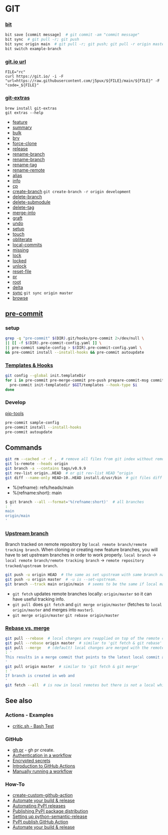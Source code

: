# GIT

### [bit](https://github.com/chriswalz/bit)
````bash
bit save [commit message]  # git commit -am "commit message"
bit sync  # git pull -r; git push
bit sync origin main  # git pull -r; git push; git pull -r origin master; git push
bit switch example-branch
````

### [git.io url](https://git.io/)
```shell
FILE="rc"
curl https://git.io/ -i -F "url=https://raw.githubusercontent.com/j5pux/${FILE}/main/${FILE}" -F "code=_${FILE}"
```

### [git-extras](https://github.com/tj/git-extras/blob/master/Commands.md)

```shell
brew install git-extras
git extras --help
```

* [feature](https://github.com/tj/git-extras/blob/master/Commands.md#git-feature)
* [summary](https://github.com/tj/git-extras/blob/master/Commands.md#git-summary)
* [bulk](https://github.com/tj/git-extras/blob/master/Commands.md#git-bulk)
* [brv](https://github.com/tj/git-extras/blob/master/Commands.md#git-bulk)
* [force-clone](https://github.com/tj/git-extras/blob/master/Commands.md#git-force-clone)
* [release](https://github.com/tj/git-extras/blob/master/Commands.md#git-release)
* [rename-branch](https://github.com/tj/git-extras/blob/master/Commands.md#git-rename-branch)
* [rename-branch](https://github.com/tj/git-extras/blob/master/Commands.md#git-rename-branch)
* [rename-tag](https://github.com/tj/git-extras/blob/master/Commands.md#git-rename-tag)
* [rename-remote](https://github.com/tj/git-extras/blob/master/Commands.md#git-rename-remote)
* [alias](https://github.com/tj/git-extras/blob/master/Commands.md#git-alias)
* [info](https://github.com/tj/git-extras/blob/master/Commands.md#git-info)
* [cp](https://github.com/tj/git-extras/blob/master/Commands.md#git-cp)
* [create-branch](https://github.com/tj/git-extras/blob/master/Commands.md#git-create-branch) 
  `git create-branch -r origin development`
* [delete-branch](https://github.com/tj/git-extras/blob/master/Commands.md#git-delete-branch)
* [delete-submodule](https://github.com/tj/git-extras/blob/master/Commands.md#git-delete-submodule)
* [delete-tag](https://github.com/tj/git-extras/blob/master/Commands.md#git-delete-tag)
* [merge-into](https://github.com/tj/git-extras/blob/master/Commands.md#git-merge-into)
* [graft](https://github.com/tj/git-extras/blob/master/Commands.md#git-graft)
* [undo](https://github.com/tj/git-extras/blob/master/Commands.md#git-undo)
* [setup](https://github.com/tj/git-extras/blob/master/Commands.md#git-setup)
* [touch](https://github.com/tj/git-extras/blob/master/Commands.md#git-touch)
* [obliterate](https://github.com/tj/git-extras/blob/master/Commands.md#git-obliterate)
* [local-commits](https://github.com/tj/git-extras/blob/master/Commands.md#git-local-commits)
* [missing](https://github.com/tj/git-extras/blob/master/Commands.md#git-missing)
* [lock](https://github.com/tj/git-extras/blob/master/Commands.md#git-lock)
* [locked](https://github.com/tj/git-extras/blob/master/Commands.md#git-locked)
* [unlock](https://github.com/tj/git-extras/blob/master/Commands.md#git-unlock)
* [reset-file](https://github.com/tj/git-extras/blob/master/Commands.md#git-reset-file)
* [pr](https://github.com/tj/git-extras/blob/master/Commands.md#git-pr)
* [root](https://github.com/tj/git-extras/blob/master/Commands.md#git-pr)
* [delta](https://github.com/tj/git-extras/blob/master/Commands.md#git-delta)
* [sync](https://github.com/tj/git-extras/blob/master/Commands.md#git-sync)
  `git sync origin master`
* [browse](https://github.com/tj/git-extras/blob/master/Commands.md#git-browse)

## [pre-commit](https://pre-commit.com/)

### setup
````bash
grep -q "pre-commit" $(DIR).git/hooks/pre-commit 2>/dev/null \
|| [[ -f $(DIR).pre-commit-config.yaml ]] \
|| pre-commit sample-config > $(DIR).pre-commit-config.yaml \
&& pre-commit install --install-hooks && pre-commit autoupdate
````

### [Templates & Hooks](https://git-scm.com/docs/githooks)
````bash
git config --global init.templateDir 
for i in pre-commit pre-merge-commit pre-push prepare-commit-msg commit-msg post-commit post-checkout post-merge; do
  pre-commit init-templatedir $GIT/templates --hook-type $i 
done
````

### Develop 
[pip-tools](https://github.com/jazzband/pip-tools/blob/master/.pre-commit-hooks.yaml)
````bash
pre-commit sample-config
pre-commit install --install-hooks 
pre-commit autoupdate
````

## Commands
````bash
git rm --cached -r -f .  # remove all files from git index without removing files.
git ls-remote --heads origin
git branch -a --contains tags/v0.9.9
git rev-list origin..HEAD  # or git rev-list HEAD ^origin
git diff --name-only HEAD~10..HEAD install.d/usr/bin  # git files diff for 10 commits
````

* %(refname): refs/heads/main
* %(refname:short): main

````bash
$ git branch --all --format='%(refname:short)'  # all branches
: '
main
origin/main
'

````
### [Upstream branch](https://devconnected.com/how-to-set-upstream-branch-on-git/)
Branch tracked on remote repository by `local remote branch/remote tracking branch`.
When cloning or creating new feature branches, you will have to set upstream branches in order to work properly.
`local branch` -> `local remote branch/remote tracking branch` -> `remote repository tracked/upstream branch`.

````bash
git push -u origin HEAD  # the same as set upstream with same branch name.
git push -u origin master  # -u is --set-upstream.
git branch --track main origin/main  # seems to be the same if local main is not tracking remote main.
````

* `git fetch` updates remote branches locally: `origin/master` so it can have useful tracking info.
* `git pull `does `git fetch` and `git merge origin/master` (fetches to `local origin/master` and merges into `master`).
* `git merge origin/master` `git rebase origin/master`

### [Rebase vs. merge](https://sdqweb.ipd.kit.edu/wiki/Git_pull_--rebase_vs._--merge)
````bash
git pull --rebase  # local changes are reapplied on top of the remote changes.
git pull --rebase origin master  # similar to 'git fetch & git rebase'
git pull --merge   # (default) local changes are merged with the remote changes.
: '
This results in a merge commit that points to the latest local commit and the latest remote commit.
'
git pull origin master  # similar to 'git fetch & git merge'
: '
If branch is created in web and 
'
git fetch --all  # is now in local remotes but there is not a local which track remote.
````

## See also

### Actions - Examples
  * [critic.sh - Bash Test](https://github.com/Checksum/critic.sh/blob/master/.github/workflows/main.yml)

### GitHub
  * [gh pr](https://cli.github.com/manual/gh_pr_create) - gh pr create.
  * [Authentication in a workflow](https://docs.github.com/en/actions/reference/authentication-in-a-workflow)
  * [Encrypted secrets](https://docs.github.com/en/actions/reference/encrypted-secrets)
  * [Introduction to GitHub Actions](https://docs.github.com/en/actions/learn-github-actions/introduction-to-github-actions)
  * [Manually running a workflow](https://docs.github.com/en/actions/managing-workflow-runs/manually-running-a-workflow) 

### How-To
  * [create-custom-github-action](https://www.philschmid.de/create-custom-github-action-in-4-steps)
  * [Automate your build & release](https://faun.pub/automate-your-build-release-with-github-actions-367c0febf5fd)
  * [Automating PyPI releases](https://www.caktusgroup.com/blog/2021/02/11/automating-pypi-releases/)
  * [Publishing PyPI package distribution](https://packaging.python.org/guides/publishing-package-distribution-releases-using-github-actions-ci-cd-workflows/)
  * [Setting up python-semantic-release](https://python-semantic-release.readthedocs.io/en/latest/automatic-releases/github-actions.html)
  * [PyPI publish GitHub Action](https://github.com/pypa/gh-action-pypi-publish)
  * [Automate your build & release](https://faun.pub/automate-your-build-release-with-github-actions-367c0febf5fd)

